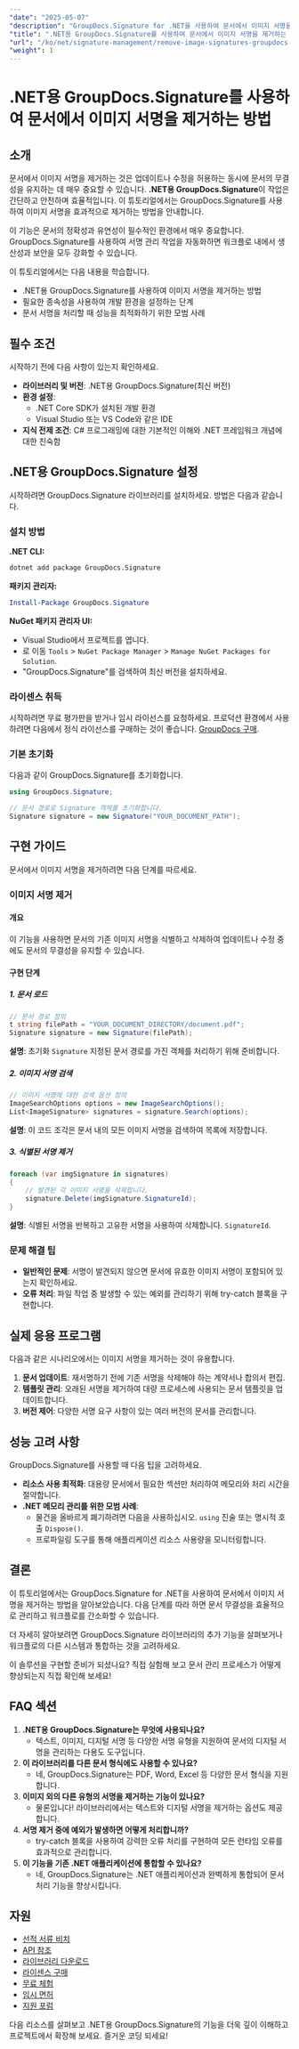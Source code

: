 ```yaml
---
"date": "2025-05-07"
"description": "GroupDocs.Signature for .NET을 사용하여 문서에서 이미지 서명을 효율적으로 제거하는 방법을 알아보세요. 문서 워크플로를 간소화하고 무결성을 유지하세요."
"title": ".NET용 GroupDocs.Signature를 사용하여 문서에서 이미지 서명을 제거하는 방법"
"url": "/ko/net/signature-management/remove-image-signatures-groupdocs-dotnet/"
"weight": 1
---
```


# .NET용 GroupDocs.Signature를 사용하여 문서에서 이미지 서명을 제거하는 방법

## 소개

문서에서 이미지 서명을 제거하는 것은 업데이트나 수정을 허용하는 동시에 문서의 무결성을 유지하는 데 매우 중요할 수 있습니다. **.NET용 GroupDocs.Signature**이 작업은 간단하고 안전하며 효율적입니다. 이 튜토리얼에서는 GroupDocs.Signature를 사용하여 이미지 서명을 효과적으로 제거하는 방법을 안내합니다.

이 기능은 문서의 정확성과 유연성이 필수적인 환경에서 매우 중요합니다. GroupDocs.Signature를 사용하여 서명 관리 작업을 자동화하면 워크플로 내에서 생산성과 보안을 모두 강화할 수 있습니다.

이 튜토리얼에서는 다음 내용을 학습합니다.
- .NET용 GroupDocs.Signature를 사용하여 이미지 서명을 제거하는 방법
- 필요한 종속성을 사용하여 개발 환경을 설정하는 단계
- 문서 서명을 처리할 때 성능을 최적화하기 위한 모범 사례

## 필수 조건

시작하기 전에 다음 사항이 있는지 확인하세요.

- **라이브러리 및 버전**: .NET용 GroupDocs.Signature(최신 버전)
- **환경 설정**:
  - .NET Core SDK가 설치된 개발 환경
  - Visual Studio 또는 VS Code와 같은 IDE
- **지식 전제 조건**: C# 프로그래밍에 대한 기본적인 이해와 .NET 프레임워크 개념에 대한 친숙함

## .NET용 GroupDocs.Signature 설정

시작하려면 GroupDocs.Signature 라이브러리를 설치하세요. 방법은 다음과 같습니다.

### 설치 방법

**.NET CLI:**

```bash
dotnet add package GroupDocs.Signature
```

**패키지 관리자:**

```powershell
Install-Package GroupDocs.Signature
```

**NuGet 패키지 관리자 UI:**

- Visual Studio에서 프로젝트를 엽니다.
- 로 이동 `Tools` > `NuGet Package Manager` > `Manage NuGet Packages for Solution`.
- "GroupDocs.Signature"를 검색하여 최신 버전을 설치하세요.

### 라이센스 취득

시작하려면 무료 평가판을 받거나 임시 라이선스를 요청하세요. 프로덕션 환경에서 사용하려면 다음에서 정식 라이선스를 구매하는 것이 좋습니다. [GroupDocs 구매](https://purchase.groupdocs.com/buy).

### 기본 초기화

다음과 같이 GroupDocs.Signature를 초기화합니다.

```csharp
using GroupDocs.Signature;

// 문서 경로로 Signature 객체를 초기화합니다.
Signature signature = new Signature("YOUR_DOCUMENT_PATH");
```

## 구현 가이드

문서에서 이미지 서명을 제거하려면 다음 단계를 따르세요.

### 이미지 서명 제거

#### 개요

이 기능을 사용하면 문서의 기존 이미지 서명을 식별하고 삭제하여 업데이트나 수정 중에도 문서의 무결성을 유지할 수 있습니다.

#### 구현 단계

##### 1. 문서 로드

```csharp
// 문서 경로 정의
t string filePath = "YOUR_DOCUMENT_DIRECTORY/document.pdf";
Signature signature = new Signature(filePath);
```

**설명**: 초기화 `Signature` 지정된 문서 경로를 가진 객체를 처리하기 위해 준비합니다.

##### 2. 이미지 서명 검색

```csharp
// 이미지 서명에 대한 검색 옵션 정의
ImageSearchOptions options = new ImageSearchOptions();
List<ImageSignature> signatures = signature.Search(options);
```

**설명**: 이 코드 조각은 문서 내의 모든 이미지 서명을 검색하여 목록에 저장합니다.

##### 3. 식별된 서명 제거

```csharp
foreach (var imgSignature in signatures)
{
    // 발견된 각 이미지 서명을 삭제합니다.
    signature.Delete(imgSignature.SignatureId);
}
```

**설명**: 식별된 서명을 반복하고 고유한 서명을 사용하여 삭제합니다. `SignatureId`.

### 문제 해결 팁

- **일반적인 문제**: 서명이 발견되지 않으면 문서에 유효한 이미지 서명이 포함되어 있는지 확인하세요.
- **오류 처리**: 파일 작업 중 발생할 수 있는 예외를 관리하기 위해 try-catch 블록을 구현합니다.

## 실제 응용 프로그램

다음과 같은 시나리오에서는 이미지 서명을 제거하는 것이 유용합니다.
1. **문서 업데이트**: 재서명하기 전에 기존 서명을 삭제해야 하는 계약서나 합의서 편집.
2. **템플릿 관리**: 오래된 서명을 제거하여 대량 프로세스에 사용되는 문서 템플릿을 업데이트합니다.
3. **버전 제어**: 다양한 서명 요구 사항이 있는 여러 버전의 문서를 관리합니다.

## 성능 고려 사항

GroupDocs.Signature를 사용할 때 다음 팁을 고려하세요.
- **리소스 사용 최적화**: 대용량 문서에서 필요한 섹션만 처리하여 메모리와 처리 시간을 절약합니다.
- **.NET 메모리 관리를 위한 모범 사례**:
  - 물건을 올바르게 폐기하려면 다음을 사용하십시오. `using` 진술 또는 명시적 호출 `Dispose()`.
  - 프로파일링 도구를 통해 애플리케이션 리소스 사용량을 모니터링합니다.

## 결론

이 튜토리얼에서는 GroupDocs.Signature for .NET을 사용하여 문서에서 이미지 서명을 제거하는 방법을 알아보았습니다. 다음 단계를 따라 하면 문서 무결성을 효율적으로 관리하고 워크플로를 간소화할 수 있습니다.

더 자세히 알아보려면 GroupDocs.Signature 라이브러리의 추가 기능을 살펴보거나 워크플로의 다른 시스템과 통합하는 것을 고려하세요.

이 솔루션을 구현할 준비가 되셨나요? 직접 실험해 보고 문서 관리 프로세스가 어떻게 향상되는지 직접 확인해 보세요!

## FAQ 섹션

1. **.NET용 GroupDocs.Signature는 무엇에 사용되나요?**
   - 텍스트, 이미지, 디지털 서명 등 다양한 서명 유형을 지원하여 문서의 디지털 서명을 관리하는 다용도 도구입니다.
2. **이 라이브러리를 다른 문서 형식에도 사용할 수 있나요?**
   - 네, GroupDocs.Signature는 PDF, Word, Excel 등 다양한 문서 형식을 지원합니다.
3. **이미지 외의 다른 유형의 서명을 제거하는 기능이 있나요?**
   - 물론입니다! 라이브러리에서는 텍스트와 디지털 서명을 제거하는 옵션도 제공합니다.
4. **서명 제거 중에 예외가 발생하면 어떻게 처리합니까?**
   - try-catch 블록을 사용하여 강력한 오류 처리를 구현하여 모든 런타임 오류를 효과적으로 관리합니다.
5. **이 기능을 기존 .NET 애플리케이션에 통합할 수 있나요?**
   - 네, GroupDocs.Signature는 .NET 애플리케이션과 완벽하게 통합되어 문서 처리 기능을 향상시킵니다.

## 자원

- [선적 서류 비치](https://docs.groupdocs.com/signature/net/)
- [API 참조](https://reference.groupdocs.com/signature/net/)
- [라이브러리 다운로드](https://releases.groupdocs.com/signature/net/)
- [라이센스 구매](https://purchase.groupdocs.com/buy)
- [무료 체험](https://releases.groupdocs.com/signature/net/)
- [임시 면허](https://purchase.groupdocs.com/temporary-license/)
- [지원 포럼](https://forum.groupdocs.com/c/signature/)

다음 리소스를 살펴보고 .NET용 GroupDocs.Signature의 기능을 더욱 깊이 이해하고 프로젝트에서 확장해 보세요. 즐거운 코딩 되세요!